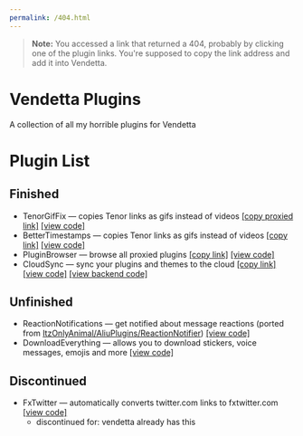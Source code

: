 ```yaml
---
permalink: /404.html
---
```

> **Note:** You accessed a link that returned a 404, probably by clicking one of the plugin links. You're supposed to copy the link address and add it into Vendetta.

# Vendetta Plugins

A collection of all my horrible plugins for Vendetta

# Plugin List

## Finished

- TenorGifFix — copies Tenor links as gifs instead of videos [\[copy proxied link\]](https://vd-plugins.github.io/proxy/gabe616.github.io/VendettaPlugins/tenor-gif-fix/) [\[view code\]](https://github.com/Gabe616/VendettaPlugins/tree/main/plugins/tenor-gif-fix)
- BetterTimestamps — copies Tenor links as gifs instead of videos [\[copy link\]](https://Gabe616.github.io/VendettaPlugins/better-timestamps) [\[view code\]](https://github.com/Gabe616/VendettaPlugins/tree/main/plugins/better-timestamps)
- PluginBrowser — browse all proxied plugins [\[copy link\]](https://Gabe616.github.io/VendettaPlugins/plugin-browser) [\[view code\]](https://github.com/Gabe616/VendettaPlugins/tree/main/plugins/plugin-browser)
- CloudSync — sync your plugins and themes to the cloud [\[copy link\]](https://Gabe616.github.io/VendettaPlugins/cloud-sync) [\[view code\]](https://github.com/Gabe616/VendettaPlugins/tree/main/plugins/cloud-sync) [\[view backend code\]](https://github.com/Gabe616/VendettaCloudSync)

## Unfinished

- ReactionNotifications — get notified about message reactions (ported from [ItzOnlyAnimal/AliuPlugins/ReactionNotifier](https://github.com/ItzOnlyAnimal/AliuPlugins/tree/main/ReactionNotifier)) [\[view code\]](https://github.com/Gabe616/VendettaPlugins/tree/main/plugins/reaction-notifications)
- DownloadEverything — allows you to download stickers, voice messages, emojis and more [\[view code\]](https://github.com/Gabe616/VendettaPlugins/tree/main/plugins/download-everything)
<!-- - CustomRPC — displays a custom RPC activity on your profile (idea from Vencord) [\[view code\]](https://github.com/Gabe616/VendettaPlugins/tree/main/plugins/customrpc) -->

## Discontinued

- FxTwitter — automatically converts twitter.com links to fxtwitter.com [\[view code\]](https://github.com/Gabe616/VendettaPlugins/tree/main/plugins/fxtwitter)
  - discontinued for: vendetta already has this

<!-- debug port: 8731 >
